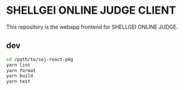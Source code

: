 # SHELLGEI ONLINE JUDGE CLIENT
This repository is the webapp frontend for SHELLGEI ONLINE JUDGE.

## dev

```sh
cd /path/to/soj-react-pkg
yarn lint
yarn format
yarn build
yarn test
```